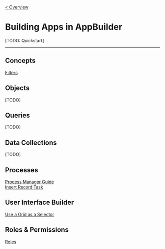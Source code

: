 [< Overview](../README.md)

# Building Apps in AppBuilder

[TODO: Quickstart]

---

## Concepts

[Filters](concepts/filters/Filters.md)

## Objects

[TODO]

## Queries

[TODO]

## Data Collections

[TODO]

## Processes

[Process Manager Guide](processes/pmGuide/ProcessManager.md)\
[Insert Record Task](processes/insertRecordTask/InsetRecordTask.md)

## User Interface Builder

[Use a Grid as a Selector](uiBuilder/gridSelector/GridSelector.md)

## Roles & Permissions

[Roles](permissions/roles/Roles.md)
